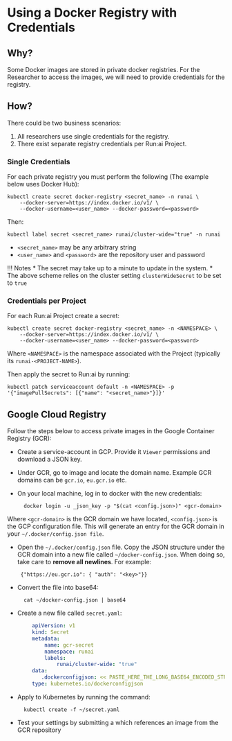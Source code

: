 # Using a Docker Registry with Credentials

## Why?

Some Docker images are stored in private docker registries. For the Researcher to access the images, we will need to provide credentials for the registry.

## How?

There could be two business scenarios:

1. All researchers use single credentials for the registry. 
2. There exist separate registry credentials per Run:ai Project. 

### Single Credentials

For each private registry you must perform the following (The example below uses Docker Hub):

```
kubectl create secret docker-registry <secret_name> -n runai \ 
    --docker-server=https://index.docker.io/v1/ \
    --docker-username=<user_name> --docker-password=<password>
```

Then:

```
kubectl label secret <secret_name> runai/cluster-wide="true" -n runai
```

* `<secret_name>` may be any arbitrary string
* `<user_name>` and `<password>` are the repository user and password

!!! Notes
         * The secret may take up to a minute to update in the system.
         * The above scheme relies on the cluster setting `clusterWideSecret` to be set to `true`


### Credentials per Project

For each Run:ai Project create a secret:

```
kubectl create secret docker-registry <secret_name> -n <NAMESPACE> \ 
    --docker-server=https://index.docker.io/v1/ \
    --docker-username=<user_name> --docker-password=<password>
```

Where `<NAMESPACE>` is the namespace associated with the Project (typically its `runai-<PROJECT-NAME>`).

Then apply the secret to Run:ai by running:

```
kubectl patch serviceaccount default -n <NAMESPACE> -p '{"imagePullSecrets": [{"name": "<secret_name>"}]}'
```

## Google Cloud Registry
Follow the steps below to access private images in the Google Container Registry (GCR):

* Create a service-account in GCP. Provide it `Viewer` permissions and download a JSON key.
* Under GCR, go to image and locate the domain name. Example GCR domains can be `gcr.io`, `eu.gcr.io` etc. 
* On your local machine, log in to docker with the new credentials:

        docker login -u _json_key -p "$(cat <config.json>)" <gcr-domain>

 Where `<gcr-domain>` is the GCR domain we have located, `<config.json>` is the GCP configuration file. This will generate an entry for the GCR domain in your  `~/.docker/config.json file`.

 * Open the `~/.docker/config.json` file.  Copy the JSON structure under the GCR domain into a new file called `~/docker-config.json`. When doing so, take care to __remove all newlines__. For example:

        {"https://eu.gcr.io": { "auth": "<key>"}}

* Convert the file into base64:

        cat ~/docker-config.json | base64

* Create a new file called `secret.yaml`:

``` yaml
        apiVersion: v1
        kind: Secret
        metadata:
            name: gcr-secret
            namespace: runai
            labels:
                runai/cluster-wide: "true"
        data:
           .dockerconfigjson: << PASTE_HERE_THE_LONG_BASE64_ENCODED_STRING >>
        type: kubernetes.io/dockerconfigjson
```

* Apply to Kubernetes by running  the command:

        kubectl create -f ~/secret.yaml

* Test your settings by submitting a which references an image from the GCR repository

